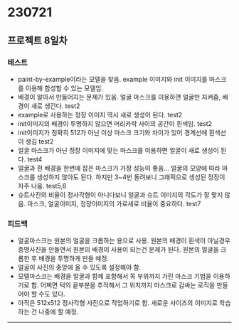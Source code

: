 # 230721

## 프로젝트 8일차

### 테스트

- paint-by-example이라는 모델을 찾음. example 이미지와 init 이미지를 마스크를 이용해 합성할 수 있는 모델임.
- 배경이 알아서 만들어지는 문제가 있음. 얼굴 마스크를 이용하면 얼굴만 지켜줌, 배경이 새로 생긴다. test2
- example로 사용하는 정장 이미지 역시 새로 생성이 된다. test2
- init이미지의 배경이 투명하지 않으면 머리카락 사이의 공간이 흰색임. test2
- init이미지가 정확히 512가 아닌 이상 마스크 크기와 차이가 있어 경계선에 흰색선이 생김 test2
- 얼굴 마스크가 아닌 정장 이미지에 맞는 마스크를 이용하면 얼굴이 새로 생성이 된다. test4
- 얼굴과 흰 배경을 한번에 잡은 마스크가 가장 성능이 좋음... 얼굴의 모양에 따라 마스크를 생성하지 않아도 된다. 하지만 3~4번 돌려보니 그래픽으로 생성된 정장이 자주 나옴. test5,6
- 슈트사진의 비율이 정사각형이 아니다보니 얼굴과 슈트 이미지의 각도가 잘 맞지 않음. 마스크, 얼굴이미지, 정장이미지의 가로세로 비율이 중요하다. test7

### 피드백

- 얼굴마스크는 원본의 얼굴을 크롭하는 용으로 사용. 원본의 배경이 흰색이 아닐경우 증명사진을 만들면서 원본의 배경이 사용이 되는건 문제가 된다. 원본의 얼굴을 크롭한 후 배경을 투명하게 만들 예정.
- 얼굴이 사진의 중앙에 올 수 있도록 설정해야 함.
- 모델마스크는 배경을 얼굴과 함께 포함해서 목 부위까지 가린 마스크 기법을 이용하기로 함. 어쩌면 턱의 끝부분을 추적해서 그 위치까지 마스크로 감싸는 로직을 만들어야 할 수도 있다.
- 아직은 512x512 정사각형 사진으로 작업하기로 함. 새로운 사이즈의 이미지로 학습하는 건 나중에 할 예정.

---
